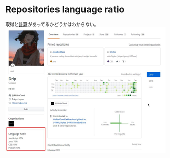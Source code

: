 # Repositories language ratio
取得と[計算](https://github.com/S4WA/repositories-language-ratio/blob/master/src/github.js#L75)があってるかどうかはわからない。  
![img](https://raw.githubusercontent.com/S4WA/files/master/Dzd81FgVAAAILFM.jpg)  
